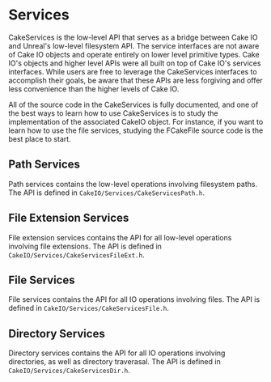 # Services
CakeServices is the low-level API that serves as a bridge between Cake IO and Unreal's low-level filesystem API. The service interfaces are not aware of Cake IO objects and operate entirely on lower level primitive types. Cake IO's objects and higher level APIs were all built on top of Cake IO's services interfaces. While users are free to leverage the CakeServices interfaces to accomplish their goals, be aware that these APIs are less forgiving and offer less convenience than the higher levels of Cake IO.

All of the source code in the CakeServices is fully documented, and one of the best ways to learn how to use CakeServices is to study the implementation of the associated CakeIO object. For instance, if you want to learn how to use the file services, studying the FCakeFile source code is the best place to start.

## Path Services
Path services contains the low-level operations involving filesystem paths. The API is defined in `CakeIO/Services/CakeServicesPath.h`. 

## File Extension Services
File extension services contains the API for all low-level operations involving file extensions. The API is defined in `CakeIO/Services/CakeServicesFileExt.h`. 

## File Services
File services contains the API for all IO operations involving files. The API is defined in `CakeIO/Services/CakeServicesFile.h`. 

## Directory Services
Directory services contains the API for all IO operations involving directories, as well as directory traverasal. The API is defined in `CakeIO/Services/CakeServicesDir.h`. 